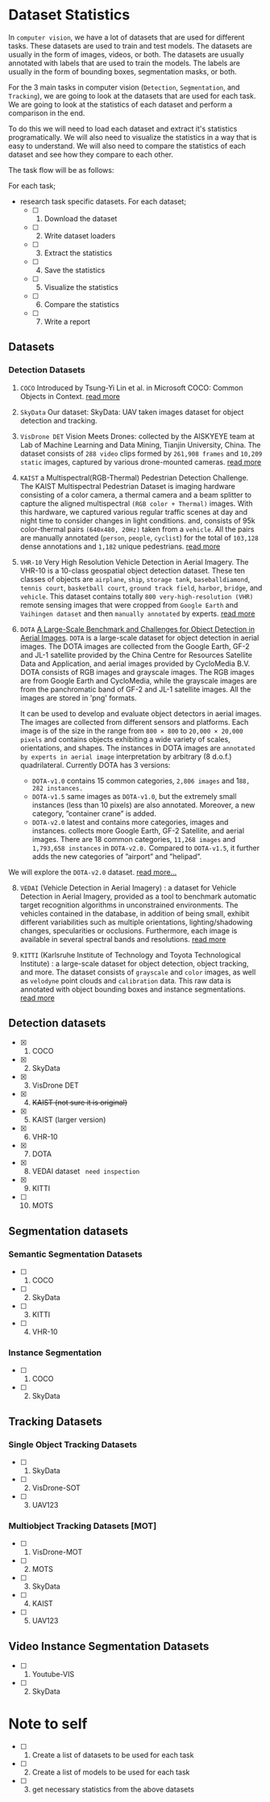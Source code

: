 # Dataset Statistics

In `computer vision`, we have a lot of datasets that are used for different tasks. These datasets are used to train and test models. The datasets are usually in the form of images, videos, or both. The datasets are usually annotated with labels that are used to train the models. The labels are usually in the form of bounding boxes, segmentation masks, or both.

For the 3 main tasks in computer vision (`Detection`, `Segmentation`, and `Tracking`), we are going to look at the datasets that are used for each task. We are going to look at the statistics of each dataset and perform a comparison in the end.

To do this we will need to load each dataset and extract it's statistics programatically. We will also need to visualize the statistics in a way that is easy to understand. We will also need to compare the statistics of each dataset and see how they compare to each other.


The task flow will be as follows:

For each task;
* research task specific datasets. 
For each dataset;
    - [ ] 1. Download the dataset
    - [ ] 2. Write dataset loaders
    - [ ] 3. Extract the statistics
    - [ ] 4. Save the statistics
    - [ ] 5. Visualize the statistics
    - [ ] 6. Compare the statistics
    - [ ] 7. Write a report



## Datasets

### Detection Datasets

1. `COCO`
    Introduced by Tsung-Yi Lin et al. in Microsoft COCO: Common Objects in Context. [read more](https://cocodataset.org/#home)

2. `SkyData` 
    Our dataset: SkyData: UAV taken images dataset for object detection and tracking.

3. `VisDrone DET` Vision Meets Drones: collected by the AISKYEYE team at Lab of Machine Learning and Data Mining, Tianjin University, China. The dataset consists of `288 video` clips formed by `261,908 frames` and `10,209 static` images, captured by various drone-mounted cameras.  [read more](https://github.com/VisDrone/VisDrone-Dataset)

4. `KAIST` a Multispectral(RGB-Thermal) Pedestrian Detection Challenge. The KAIST Multispectral Pedestrian Dataset is imaging hardware consisting of a color camera, a thermal camera and a beam splitter to capture the aligned multispectral `(RGB color + Thermal)` images. With this hardware, we captured various regular traffic scenes at day and night time to consider changes in light conditions. and, consists of 95k color-thermal pairs `(640x480, 20Hz)` taken from a `vehicle`. All the pairs are manually annotated (`person`, `people`, `cyclist`) for the total of `103,128` dense annotations and `1,182` unique pedestrians.  [read more](https://eval.ai/web/challenges/challenge-page/1247/evaluation)

6. `VHR-10` Very High Resolution Vehicle Detection in Aerial Imagery. The VHR-10 is a  10-class geospatial object detection dataset. These ten classes of objects are `airplane`, `ship`, `storage tank`, `baseballdiamond`, `tennis court`, `basketball court`, `ground track field`, `harbor`, `bridge`, and `vehicle`. This dataset contains totally `800 very-high-resolution (VHR)` remote sensing images that were cropped from `Google Earth` and `Vaihingen dataset` and then `manually annotated` by experts. [read more](https://gcheng-nwpu.github.io/)


7. `DOTA` [A Large-Scale Benchmark and Challenges for Object Detection in Aerial Images](https://captain-whu.github.io/DOTA/index.html). `DOTA` is a large-scale dataset for object detection in aerial images. The DOTA images are collected from the Google Earth, GF-2 and JL-1 satellite provided by the China Centre for Resources Satellite Data and Application, and aerial images provided by CycloMedia B.V. DOTA consists of RGB images and grayscale images. The RGB images are from Google Earth and CycloMedia, while the grayscale images are from the panchromatic band of GF-2 and JL-1 satellite images. All the images are stored in 'png' formats.

    It can be used to develop and evaluate object detectors in aerial images. The images are collected from different sensors and platforms. Each image is of the size in the range from `800 × 800` to `20,000 × 20,000 pixels` and contains objects exhibiting a wide variety of scales, orientations, and shapes. The instances in DOTA images are `annotated by experts in aerial image` interpretation by arbitrary (8 d.o.f.) quadrilateral. Currently DOTA has 3 versions: 

    - `DOTA-v1.0` contains 15 common categories, `2,806 images` and 1`88, 282 instances.`
    - `DOTA-v1.5`  same images as `DOTA-v1.0`, but the extremely small instances (less than 10 pixels) are also annotated. Moreover, a new category, ”container crane” is added. 
    - `DOTA-v2.0` latest and contains more categories, images and instances. collects more Google Earth, GF-2 Satellite, and aerial images. There are 18 common categories, `11,268 images` and `1,793,658 instances` in `DOTA-v2.0.` Compared to `DOTA-v1.5`, it further adds the new categories of ”airport” and ”helipad”.

We will explore the `DOTA-v2.0` dataset. [read more...](https://captain-whu.github.io/DOTA/index.html)

8. `VEDAI` (Vehicle Detection in Aerial Imagery) : a dataset for Vehicle Detection in Aerial Imagery, provided as a tool to benchmark automatic target recognition algorithms in unconstrained environments. The vehicles contained in the database, in addition of being small, exhibit different variabilities such as multiple orientations, lighting/shadowing changes, specularities or occlusions. Furthermore, each image is available in several spectral bands and resolutions. [read more](https://downloads.greyc.fr/vedai/)

9. `KITTI` (Karlsruhe Institute of Technology and Toyota Technological Institute) : a large-scale dataset for object detection, object tracking, and more. The dataset consists of `grayscale` and `color` images, as well as `velodyne` point clouds and `calibration` data. This raw data is annotated with object bounding boxes and instance segmentations. [read more](http://www.cvlibs.net/datasets/kitti/)





## Detection datasets 

* [x] 1. COCO
* [x] 2. SkyData
* [x] 3. VisDrone DET
* [x] 4. ~~KAIST (not sure it is original)~~
* [x] 5. KAIST (larger version)
* [x] 6. VHR-10 
* [x] 7. DOTA
* [x] 8. VEDAI dataset ` need inspection`
* [x] 9. KITTI
* [ ] 10. MOTS


## Segmentation datasets
### Semantic Segmentation Datasets
* [ ] 1. COCO
* [ ] 2. SkyData
* [ ] 3. KITTI
* [ ] 4. VHR-10

### Instance Segmentation
* [ ] 1. COCO
* [ ] 2. SkyData



## Tracking Datasets
### Single Object Tracking Datasets
* [ ] 1. SkyData
* [ ] 2. VisDrone-SOT
* [ ] 3. UAV123

### Multiobject Tracking Datasets [MOT]

* [ ] 1. VisDrone-MOT 
* [ ] 2. MOTS
* [ ] 3. SkyData
* [ ] 4. KAIST
* [ ] 5. UAV123

## Video Instance Segmentation Datasets
* [ ] 1. Youtube-VIS
* [ ] 2. SkyData



# Note to self 

- [ ] 1. Create a list of datasets to be used for each task
- [ ] 2. Create a list of models to be used for each task
- [ ] 3. get necessary statistics from the above datasets
